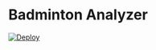 # Badminton Analyzer

[![Deploy](https://www.herokucdn.com/deploy/button.svg)](https://heroku.com/deploy)
